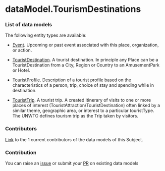 # dataModel.TourismDestinations

### List of data models

The following entity types are available:
- [Event](https://github.com/smart-data-models/dataModel.TourismDestinations/blob/master/Event/README.md). Upcoming or past event associated with this place, organization, or action.

- [TouristDestination](https://github.com/smart-data-models/dataModel.TourismDestinations/blob/master/TouristDestination/README.md). A tourist destination. In principle any Place can be a TouristDestination from a City, Region or Country to an AmusementPark or Hotel.

- [TouristProfile](https://github.com/smart-data-models/dataModel.TourismDestinations/blob/master/TouristProfile/README.md). Description of a tourist profile based on the characteristics of a person, trip, choice of stay and spending while in destination.

- [TouristTrip](https://github.com/smart-data-models/dataModel.TourismDestinations/blob/master/TouristTrip/README.md). A tourist trip. A created itinerary of visits to one or more places of interest (TouristAttraction/TouristDestination) often linked by a similar theme, geographic area, or interest to a particular touristType. The UNWTO defines tourism trip as the Trip taken by visitors.



### Contributors
[Link](https://github.com/smart-data-models/dataModel.TourismDestinations/blob/master/CONTRIBUTORS.yaml) to the 1 current contributors of the data models of this Subject.


### Contribution
You can raise an [issue](https://github.com/smart-data-models/dataModel.TourismDestinations/issues) or submit your [PR](https://github.com/smart-data-models/dataModel.TourismDestinations/pulls) on existing data models
